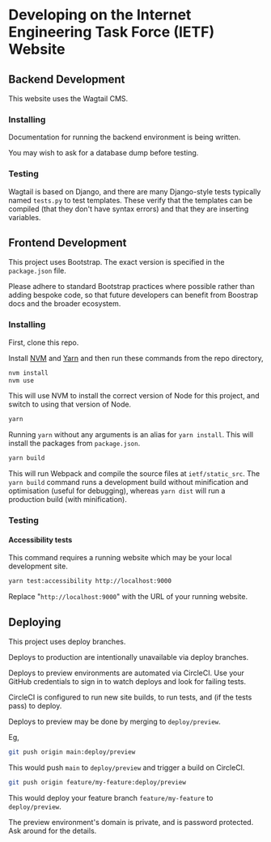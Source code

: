# Developing on the Internet Engineering Task Force (IETF) Website

## Backend Development

This website uses the Wagtail CMS.

### Installing

Documentation for running the backend environment is being written.

You may wish to ask for a database dump before testing.

### Testing

Wagtail is based on Django, and there are many Django-style tests typically named `tests.py` to test templates. These verify that the templates can be compiled (that they don't have syntax errors) and that they are inserting variables.

## Frontend Development

This project uses Bootstrap. The exact version is specified in the `package.json` file.

Please adhere to standard Bootstrap practices where possible rather than adding bespoke code, so that future developers can benefit from Boostrap docs and the broader ecosystem.

### Installing

First, clone this repo.

Install [NVM](https://github.com/nvm-sh/nvm) and [Yarn](https://yarnpkg.com/) and then run these commands from the repo directory,

```bash
nvm install
nvm use
```

This will use NVM to install the correct version of Node for this project, and switch to using that version of Node.

```bash
yarn
```

Running `yarn` without any arguments is an alias for `yarn install`. This will install the packages from `package.json`.

```bash
yarn build
```

This will run Webpack and compile the source files at `ietf/static_src`. The `yarn build` command runs a development build without minification and optimisation (useful for debugging), whereas `yarn dist` will run a production build (with minification).

### Testing

#### Accessibility tests

This command requires a running website which may be your local development site.

```bash
yarn test:accessibility http://localhost:9000
```

Replace "`http://localhost:9000`" with the URL of your running website.

## Deploying

This project uses deploy branches.

Deploys to production are intentionally unavailable via deploy branches.

Deploys to preview environments are automated via CircleCI. Use your GitHub credentials to sign in to watch deploys and look for failing tests.

CircleCI is configured to run new site builds, to run tests, and (if the tests pass) to deploy.

Deploys to preview may be done by merging to `deploy/preview`.

Eg,

```bash
git push origin main:deploy/preview
```

This would push `main` to `deploy/preview` and trigger a build on CircleCI.

```bash
git push origin feature/my-feature:deploy/preview
```

This would deploy your feature branch `feature/my-feature` to `deploy/preview`.

The preview environment's domain is private, and is password protected. Ask around for the details.
